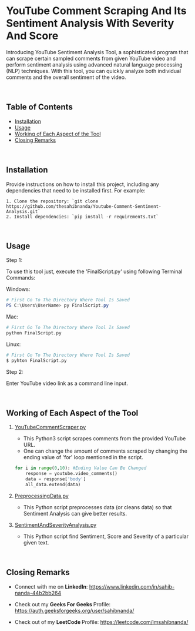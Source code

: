 # <b> YouTube Comment Scraping And Its Sentiment Analysis  With Severity And Score </b>

Introducing YouTube Sentiment Analysis Tool, a sophisticated program that can scrape certain sampled comments from given YouTube video and perform sentiment analysis using advanced natural language processing (NLP) techniques. With this tool, you can quickly analyze both individual comments and the overall sentiment of the video.

<br>

## Table of Contents

- [Installation](#installation)
- [Usage](#usage)
- [Working of Each Aspect of the Tool](#working-of-each-aspect-of-the-tool)
- [Closing Remarks](#closing-remarks)

<br>

## Installation

Provide instructions on how to install this project, including any dependencies that need to be installed first. For example:

    1. Clone the repository: `git clone https://github.com/thesahibnanda/Youtube-Comment-Sentiment-Analysis.git`
    2. Install dependencies: `pip install -r requirements.txt`

<br>

## Usage

Step 1: 

To use this tool just, execute the 'FinalScript.py' using following Terminal Commands:

Windows: 
```powershell
# First Go To The Directory Where Tool Is Saved
PS C:\Users\UserName> py FinalScript.py
```

Mac:
```bash
# First Go To The Directory Where Tool Is Saved
python FinalScript.py
```

Linux: 
```bash
# First Go To The Directory Where Tool Is Saved
$ pyhton FinalScript.py
```

Step 2:

Enter YouTube video link as a command line input.

<br>


## Working of Each Aspect of the Tool 

1. <u>YouTubeCommentScraper.py</u>
    
    - This Python3 script scrapes comments from the provided YouTube URL.
    - One can change the amount of comments scraped by changing the ending value of 'for' loop mentioned in the script.
    ```python
    for i in range(0,10): #Ending Value Can Be Changed
        response = youtube.video_comments()
        data = response['body']
        all_data.extend(data)
    ```

2. <u> PreprocessingData.py </u>

    - This Python script preprocesses data (or cleans data) so that Sentiment Analysis can give better results.

3. <u> SentimentAndSeverityAnalysis.py </u>

    - This Python script find Sentiment, Score and Severity of a particular given text.

<br>

## Closing Remarks

- Connect with me on <b> LinkedIn</b>: https://www.linkedin.com/in/sahib-nanda-44b2bb264

- Check out my <b> Geeks For Geeks </b> Profile: https://auth.geeksforgeeks.org/user/sahibnanda/

- Check out of my <b> LeetCode </b> Profile: https://leetcode.com/imsahibnanda/













